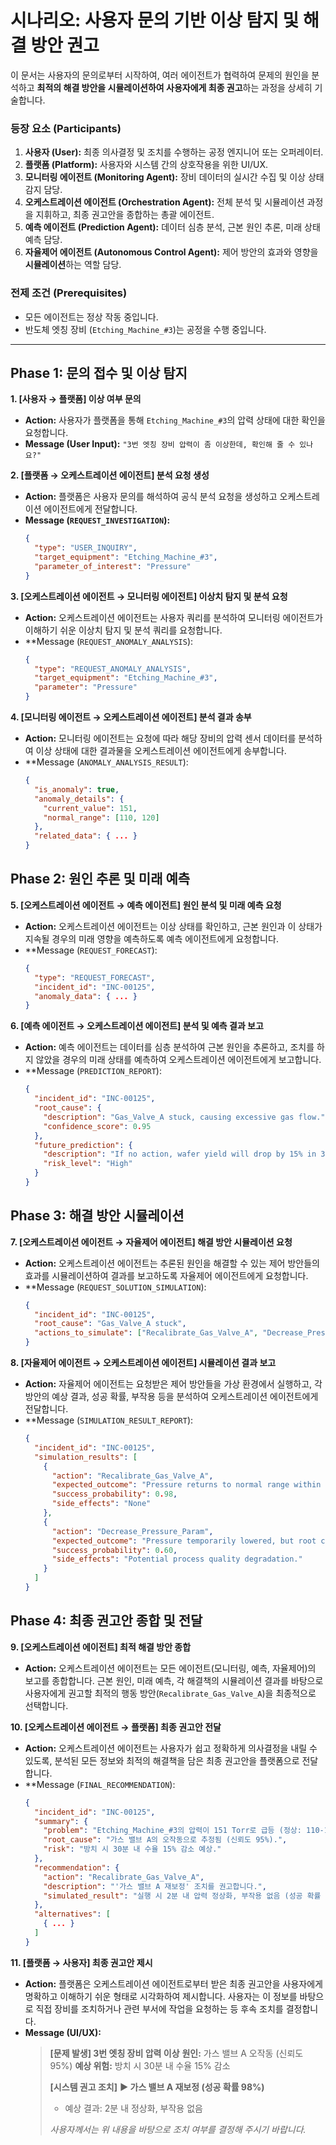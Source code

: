 # **시나리오: 사용자 문의 기반 이상 탐지 및 해결 방안 권고**

이 문서는 사용자의 문의로부터 시작하여, 여러 에이전트가 협력하여 문제의 원인을 분석하고 **최적의 해결 방안을 시뮬레이션하여 사용자에게 최종 권고**하는 과정을 상세히 기술합니다.

### **등장 요소 (Participants)**

1.  **사용자 (User):** 최종 의사결정 및 조치를 수행하는 공정 엔지니어 또는 오퍼레이터.
2.  **플랫폼 (Platform):** 사용자와 시스템 간의 상호작용을 위한 UI/UX.
3.  **모니터링 에이전트 (Monitoring Agent):** 장비 데이터의 실시간 수집 및 이상 상태 감지 담당.
4.  **오케스트레이션 에이전트 (Orchestration Agent):** 전체 분석 및 시뮬레이션 과정을 지휘하고, 최종 권고안을 종합하는 총괄 에이전트.
5.  **예측 에이전트 (Prediction Agent):** 데이터 심층 분석, 근본 원인 추론, 미래 상태 예측 담당.
6.  **자율제어 에이전트 (Autonomous Control Agent):** 제어 방안의 효과와 영향을 **시뮬레이션**하는 역할 담당.

### **전제 조건 (Prerequisites)**

- 모든 에이전트는 정상 작동 중입니다.
- 반도체 엣칭 장비 (`Etching_Machine_#3`)는 공정을 수행 중입니다.

---

## **Phase 1: 문의 접수 및 이상 탐지**

**1. [사용자 → 플랫폼] 이상 여부 문의**
- **Action:** 사용자가 플랫폼을 통해 `Etching_Machine_#3`의 압력 상태에 대한 확인을 요청합니다.
- **Message (User Input):** `"3번 엣칭 장비 압력이 좀 이상한데, 확인해 줄 수 있나요?"`

**2. [플랫폼 → 오케스트레이션 에이전트] 분석 요청 생성**
- **Action:** 플랫폼은 사용자 문의를 해석하여 공식 분석 요청을 생성하고 오케스트레이션 에이전트에게 전달합니다.
- **Message (`REQUEST_INVESTIGATION`):**
  ```json
  {
    "type": "USER_INQUIRY",
    "target_equipment": "Etching_Machine_#3",
    "parameter_of_interest": "Pressure"
  }
  ```

**3. [오케스트레이션 에이전트 → 모니터링 에이전트] 이상치 탐지 및 분석 요청**
- **Action:** 오케스트레이션 에이전트는 사용자 쿼리를 분석하여 모니터링 에이전트가 이해하기 쉬운 이상치 탐지 및 분석 쿼리를 요청합니다.
- **Message (`REQUEST_ANOMALY_ANALYSIS`):
  ```json
  {
    "type": "REQUEST_ANOMALY_ANALYSIS",
    "target_equipment": "Etching_Machine_#3",
    "parameter": "Pressure"
  }
  ```

**4. [모니터링 에이전트 → 오케스트레이션 에이전트] 분석 결과 송부**
- **Action:** 모니터링 에이전트는 요청에 따라 해당 장비의 압력 센서 데이터를 분석하여 이상 상태에 대한 결과물을 오케스트레이션 에이전트에게 송부합니다.
- **Message (`ANOMALY_ANALYSIS_RESULT`):
  ```json
  {
    "is_anomaly": true,
    "anomaly_details": {
      "current_value": 151,
      "normal_range": [110, 120]
    },
    "related_data": { ... }
  }
  ```

## **Phase 2: 원인 추론 및 미래 예측**

**5. [오케스트레이션 에이전트 → 예측 에이전트] 원인 분석 및 미래 예측 요청**
- **Action:** 오케스트레이션 에이전트는 이상 상태를 확인하고, 근본 원인과 이 상태가 지속될 경우의 미래 영향을 예측하도록 예측 에이전트에게 요청합니다.
- **Message (`REQUEST_FORECAST`):
  ```json
  {
    "type": "REQUEST_FORECAST",
    "incident_id": "INC-00125",
    "anomaly_data": { ... }
  }
  ```

**6. [예측 에이전트 → 오케스트레이션 에이전트] 분석 및 예측 결과 보고**
- **Action:** 예측 에이전트는 데이터를 심층 분석하여 근본 원인을 추론하고, 조치를 하지 않았을 경우의 미래 상태를 예측하여 오케스트레이션 에이전트에게 보고합니다.
- **Message (`PREDICTION_REPORT`):
  ```json
  {
    "incident_id": "INC-00125",
    "root_cause": {
      "description": "Gas_Valve_A stuck, causing excessive gas flow.",
      "confidence_score": 0.95
    },
    "future_prediction": {
      "description": "If no action, wafer yield will drop by 15% in 30 mins.",
      "risk_level": "High"
    }
  }
  ```

## **Phase 3: 해결 방안 시뮬레이션**

**7. [오케스트레이션 에이전트 → 자율제어 에이전트] 해결 방안 시뮬레이션 요청**
- **Action:** 오케스트레이션 에이전트는 추론된 원인을 해결할 수 있는 제어 방안들의 효과를 시뮬레이션하여 결과를 보고하도록 자율제어 에이전트에게 요청합니다.
- **Message (`REQUEST_SOLUTION_SIMULATION`):
  ```json
  {
    "incident_id": "INC-00125",
    "root_cause": "Gas_Valve_A stuck",
    "actions_to_simulate": ["Recalibrate_Gas_Valve_A", "Decrease_Pressure_Param"]
  }
  ```

**8. [자율제어 에이전트 → 오케스트레이션 에이전트] 시뮬레이션 결과 보고**
- **Action:** 자율제어 에이전트는 요청받은 제어 방안들을 가상 환경에서 실행하고, 각 방안의 예상 결과, 성공 확률, 부작용 등을 분석하여 오케스트레이션 에이전트에게 전달합니다.
- **Message (`SIMULATION_RESULT_REPORT`):
  ```json
  {
    "incident_id": "INC-00125",
    "simulation_results": [
      {
        "action": "Recalibrate_Gas_Valve_A",
        "expected_outcome": "Pressure returns to normal range within 2 mins.",
        "success_probability": 0.98,
        "side_effects": "None"
      },
      {
        "action": "Decrease_Pressure_Param",
        "expected_outcome": "Pressure temporarily lowered, but root cause remains.",
        "success_probability": 0.60,
        "side_effects": "Potential process quality degradation."
      }
    ]
  }
  ```

## **Phase 4: 최종 권고안 종합 및 전달**

**9. [오케스트레이션 에이전트] 최적 해결 방안 종합**
- **Action:** 오케스트레이션 에이전트는 모든 에이전트(모니터링, 예측, 자율제어)의 보고를 종합합니다. 근본 원인, 미래 예측, 각 해결책의 시뮬레이션 결과를 바탕으로 사용자에게 권고할 최적의 행동 방안(`Recalibrate_Gas_Valve_A`)을 최종적으로 선택합니다.

**10. [오케스트레이션 에이전트 → 플랫폼] 최종 권고안 전달**
- **Action:** 오케스트레이션 에이전트는 사용자가 쉽고 정확하게 의사결정을 내릴 수 있도록, 분석된 모든 정보와 최적의 해결책을 담은 최종 권고안을 플랫폼으로 전달합니다.
- **Message (`FINAL_RECOMMENDATION`):
  ```json
  {
    "incident_id": "INC-00125",
    "summary": {
      "problem": "Etching_Machine_#3의 압력이 151 Torr로 급등 (정상: 110-120 Torr).",
      "root_cause": "가스 밸브 A의 오작동으로 추정됨 (신뢰도 95%).",
      "risk": "방치 시 30분 내 수율 15% 감소 예상."
    },
    "recommendation": {
      "action": "Recalibrate_Gas_Valve_A",
      "description": "'가스 밸브 A 재보정' 조치를 권고합니다.",
      "simulated_result": "실행 시 2분 내 압력 정상화, 부작용 없음 (성공 확률 98%)."
    },
    "alternatives": [
      { ... } 
    ]
  }
  ```

**11. [플랫폼 → 사용자] 최종 권고안 제시**
- **Action:** 플랫폼은 오케스트레이션 에이전트로부터 받은 최종 권고안을 사용자에게 명확하고 이해하기 쉬운 형태로 시각화하여 제시합니다. 사용자는 이 정보를 바탕으로 직접 장비를 조치하거나 관련 부서에 작업을 요청하는 등 후속 조치를 결정합니다.
- **Message (UI/UX):**
  > **[문제 발생] 3번 엣칭 장비 압력 이상**
  > **원인:** 가스 밸브 A 오작동 (신뢰도 95%)
  > **예상 위험:** 방치 시 30분 내 수율 15% 감소
  >
  > **[시스템 권고 조치]**
  > **▶ 가스 밸브 A 재보정 (성공 확률 98%)**
  >    - 예상 결과: 2분 내 정상화, 부작용 없음
  >
  > *사용자께서는 위 내용을 바탕으로 조치 여부를 결정해 주시기 바랍니다.*